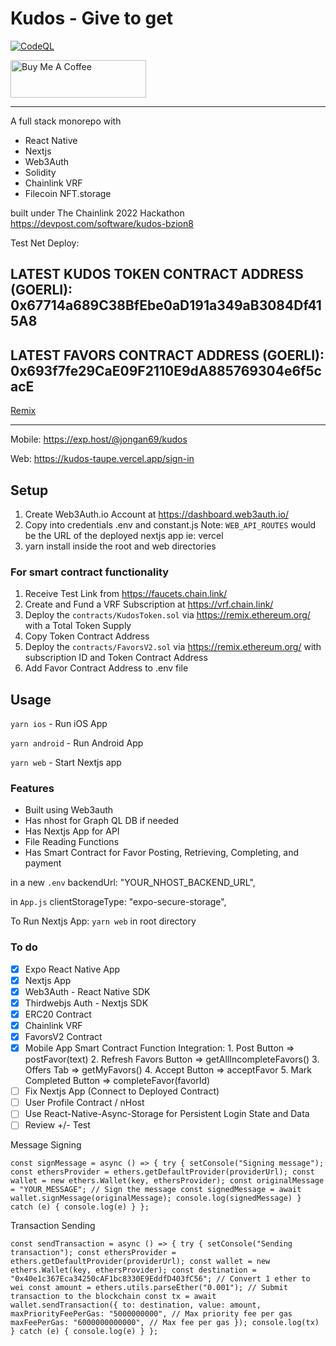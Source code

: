 # Kudos - Give to get

[![CodeQL](https://github.com/jongan69/kudos/actions/workflows/codeql-analysis.yml/badge.svg)](https://github.com/jongan69/kudos/actions/workflows/codeql-analysis.yml)

<a href="https://www.buymeacoffee.com/jonngan" target="_blank"><img src="https://cdn.buymeacoffee.com/buttons/v2/default-yellow.png" alt="Buy Me A Coffee" style="height: 60px !important;width: 217px !important;" ></a>

-----

A full stack monorepo with

- React Native
- Nextjs
- Web3Auth
- Solidity
- Chainlink VRF
- Filecoin NFT.storage

built under The Chainlink 2022 Hackathon <https://devpost.com/software/kudos-bzion8>

Test Net Deploy:

## LATEST KUDOS TOKEN CONTRACT ADDRESS (GOERLI): 0x67714a689C38BfEbe0aD191a349aB3084Df415A8

## LATEST FAVORS CONTRACT ADDRESS (GOERLI): 0x693f7fe29CaE09F2110E9dA885769304e6f5cacE

[Remix](https://remix.ethereum.org/#url=https://docs.chain.link/samples/VRF/VRFD20.sol&optimize=false&runs=200&evmVersion=null&version=soljson-v0.8.7+commit.e28d00a7.js)

-----

Mobile: <https://exp.host/@jongan69/kudos>

Web: <https://kudos-taupe.vercel.app/sign-in>

## Setup

1. Create Web3Auth.io Account at <https://dashboard.web3auth.io/>
2. Copy into credentials .env and constant.js
   Note: `WEB_API_ROUTES` would be the URL of the deployed nextjs app ie: vercel
3. yarn install inside the root and web directories

### For smart contract functionality

   1. Receive Test Link from <https://faucets.chain.link/>
   2. Create and Fund a VRF Subscription at <https://vrf.chain.link/>
   3. Deploy the `contracts/KudosToken.sol` via <https://remix.ethereum.org/> with a Total Token Supply
   4. Copy Token Contract Address
   5. Deploy the `contracts/FavorsV2.sol` via <https://remix.ethereum.org/> with subscription ID and Token Contract Address
   6. Add Favor Contract Address to .env file

## Usage

`yarn ios` - Run iOS App

`yarn android` - Run Android App

`yarn web` - Start Nextjs app

### Features

- Built using Web3auth
- Has nhost for Graph QL DB if needed
- Has Nextjs App for API
- File Reading Functions
- Has Smart Contract for Favor Posting, Retrieving, Completing, and payment

in a new `.env`
   backendUrl: "YOUR_NHOST_BACKEND_URL",

in `App.js`
  clientStorageType: "expo-secure-storage",

To Run Nextjs App:
  `yarn web` in root directory

### To do

- [x] Expo React Native App
- [x] Nextjs App
- [x] Web3Auth - React Native SDK
- [x] Thirdwebjs Auth - Nextjs SDK
- [x] ERC20 Contract
- [x] Chainlink VRF
- [x] FavorsV2 Contract
- [x] Mobile App Smart Contract Function Integration:
        1. Post Button => postFavor(text)
        2. Refresh Favors Button => getAllIncompleteFavors()
        3. Offers Tab => getMyFavors()
        4. Accept Button => acceptFavor
        5. Mark Completed Button => completeFavor(favorId)
- [ ] Fix Nextjs App (Connect to Deployed Contract)
- [ ] User Profile Contract / nHost
- [ ] Use React-Native-Async-Storage for Persistent Login State and Data
- [ ] Review +/- Test

Message Signing

`
const signMessage = async () => {
    try {
      setConsole("Signing message");
      const ethersProvider = ethers.getDefaultProvider(providerUrl);
      const wallet = new ethers.Wallet(key, ethersProvider);
      const originalMessage = "YOUR_MESSAGE";
      // Sign the message
      const signedMessage = await wallet.signMessage(originalMessage);
      console.log(signedMessage)
    } catch (e) {
      console.log(e)
    }
  };
`

Transaction Sending

`
const sendTransaction = async () => {
    try {
      setConsole("Sending transaction");
      const ethersProvider = ethers.getDefaultProvider(providerUrl);
      const wallet = new ethers.Wallet(key, ethersProvider);
      const destination = "0x40e1c367Eca34250cAF1bc8330E9EddfD403fC56";
      // Convert 1 ether to wei
      const amount = ethers.utils.parseEther("0.001");
      // Submit transaction to the blockchain
      const tx = await wallet.sendTransaction({
        to: destination,
        value: amount,
        maxPriorityFeePerGas: "5000000000", // Max priority fee per gas
        maxFeePerGas: "6000000000000", // Max fee per gas
      });
      console.log(tx)
    } catch (e) {
      console.log(e)
    }
  };
`
